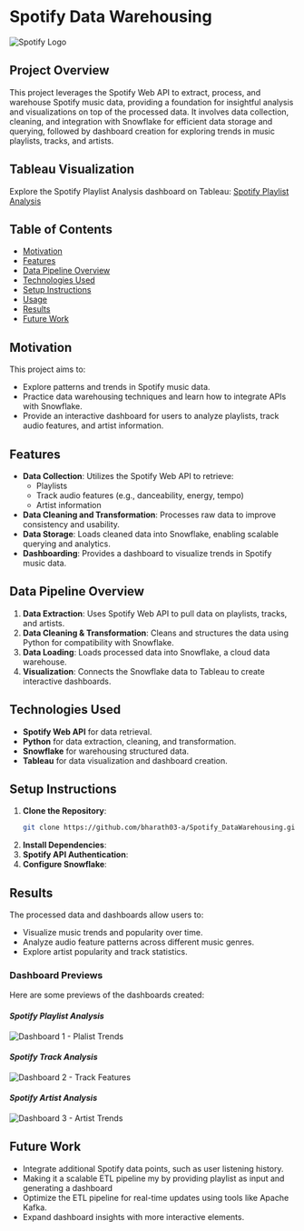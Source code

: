 # Spotify Data Warehousing

![Spotify Logo](https://www.scdn.co/i/_global/open-graph-default.png)  

## Project Overview

This project leverages the Spotify Web API to extract, process, and warehouse Spotify music data, providing a foundation for insightful analysis and visualizations on top of the processed data. It involves data collection, cleaning, and integration with Snowflake for efficient data storage and querying, followed by dashboard creation for exploring trends in music playlists, tracks, and artists.

## Tableau Visualization

Explore the Spotify Playlist Analysis dashboard on Tableau:  [Spotify Playlist Analysis](https://public.tableau.com/views/SpotifyPlaylistAnalysis_17303634617490/First?:language=en-US&:sid=&:redirect=auth&:display_count=n&:origin=viz_share_link)

## Table of Contents

- [Motivation](#motivation)
- [Features](#features)
- [Data Pipeline Overview](#data-pipeline-overview)
- [Technologies Used](#technologies-used)
- [Setup Instructions](#setup-instructions)
- [Usage](#usage)
- [Results](#results)
- [Future Work](#future-work)

## Motivation

This project aims to:
- Explore patterns and trends in Spotify music data.
- Practice data warehousing techniques and learn how to integrate APIs with Snowflake.
- Provide an interactive dashboard for users to analyze playlists, track audio features, and artist information.

## Features

- **Data Collection**: Utilizes the Spotify Web API to retrieve:
  - Playlists
  - Track audio features (e.g., danceability, energy, tempo)
  - Artist information
- **Data Cleaning and Transformation**: Processes raw data to improve consistency and usability.
- **Data Storage**: Loads cleaned data into Snowflake, enabling scalable querying and analytics.
- **Dashboarding**: Provides a dashboard to visualize trends in Spotify music data.

## Data Pipeline Overview

1. **Data Extraction**: Uses Spotify Web API to pull data on playlists, tracks, and artists.
2. **Data Cleaning & Transformation**: Cleans and structures the data using Python for compatibility with Snowflake.
3. **Data Loading**: Loads processed data into Snowflake, a cloud data warehouse.
4. **Visualization**: Connects the Snowflake data to Tableau to create interactive dashboards.

## Technologies Used

- **Spotify Web API** for data retrieval.
- **Python** for data extraction, cleaning, and transformation.
- **Snowflake** for warehousing structured data.
- **Tableau** for data visualization and dashboard creation.

## Setup Instructions

1. **Clone the Repository**:
   ```bash
   git clone https://github.com/bharath03-a/Spotify_DataWarehousing.git
2. **Install Dependencies**:
3. **Spotify API Authentication**:
4. **Configure Snowflake**:

## Results
The processed data and dashboards allow users to:
- Visualize music trends and popularity over time.
- Analyze audio feature patterns across different music genres.
- Explore artist popularity and track statistics.

### Dashboard Previews

Here are some previews of the dashboards created:

#### *Spotify Playlist Analysis*
![Dashboard 1 - Plalist Trends](img/page_1.png)

#### *Spotify Track Analysis*
![Dashboard 2 - Track Features](img/page_2.png)

#### *Spotify Artist Analysis*
![Dashboard 3 - Artist Trends](img/page_3.png)

## Future Work
- Integrate additional Spotify data points, such as user listening history.
- Making it a scalable ETL pipeline my by providing playlist as input and generating a dashboard
- Optimize the ETL pipeline for real-time updates using tools like Apache Kafka.
- Expand dashboard insights with more interactive elements.
